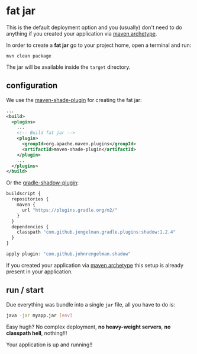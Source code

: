 # fat jar

This is the default deployment option and you (usually) don't need to do anything if you created your application via [maven archetype](/quickstart).

In order to create a **fat jar** go to your project home, open a terminal and run:

```
mvn clean package
```

The jar will be available inside the ```target``` directory.

## configuration

We use the [maven-shade-plugin](https://maven.apache.org/plugins/maven-shade-plugin/) for creating the fat jar:

```xml
...
<build>
  <plugins>
    ...
    <!-- Build fat jar -->
    <plugin>
      <groupId>org.apache.maven.plugins</groupId>
      <artifactId>maven-shade-plugin</artifactId>
    </plugin>
    ...
  </plugins>
</build>
```

Or the [gradle-shadow-plugin](https://plugins.gradle.org/plugin/com.github.johnrengelman.shadow):

```js
buildscript {
  repositories {
    maven {
      url "https://plugins.gradle.org/m2/"
    }
  }
  dependencies {
    classpath "com.github.jengelman.gradle.plugins:shadow:1.2.4"
  }
}

apply plugin: "com.github.johnrengelman.shadow"
```

If you created your application via [maven archetype](/quickstart) this setup is already present in your application.

## run / start

Due everything was bundle into a single ```jar``` file, all you have to do is:

```bash
java -jar myapp.jar [env]
```

Easy hugh? No complex deployment, **no heavy-weight servers**, **no classpath hell**, nothing!!!

Your application is up and running!!
